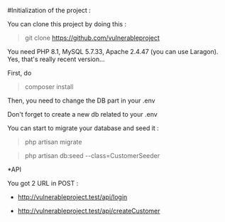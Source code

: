 #Initialization of the project :

You can clone this project by doing this :

> git clone https://github.com/vulnerableproject

You need PHP 8.1, MySQL 5.7.33, Apache 2.4.47 (you can use Laragon). Yes,  that's really recent version...

First, do

> composer install

Then, you need to change the DB part in your .env

Don't forget to create a new db related to your .env

You can start to migrate your database and seed it :

> php artisan migrate

> php artisan db:seed --class=CustomerSeeder

*API

You got 2 URL in POST :

- http://vulnerableproject.test/api/login

- http://vulnerableproject.test/api/createCustomer